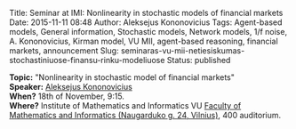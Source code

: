 Title: Seminar at IMI: Nonlinearity in stochastic models of financial markets
Date: 2015-11-11 08:48
Author: Aleksejus Kononovicius
Tags: Agent-based models, General information, Stochastic models, Network models, 1/f noise, A. Kononovicius, Kirman model, VU MII, agent-based reasoning, financial markets, announcement
Slug: seminaras-vu-mii-netiesiskumas-stochastiniuose-finansu-rinku-modeliuose
Status: published

**Topic:** "Nonlinearity in stochastic model of financial markets"  
**Speaker:** [Aleksejus Kononovicius](http://kononovicius.lt/)  
**When?** 18th of November, 9:15.  
**Where?** Institute of Mathematics and Informatics
VU [Faculty of Mathematics and Informatics (Naugarduko g. 24,
Vilnius)](http://www.mif.vu.lt/), 400 auditorium.  
